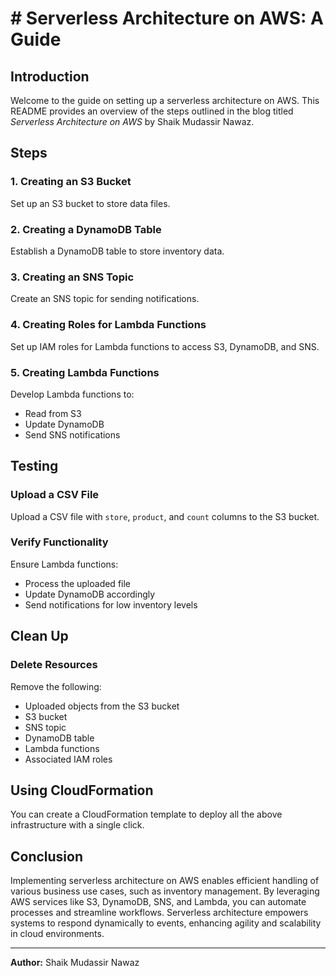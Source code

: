 # # Serverless Architecture on AWS: A Guide

## Introduction
Welcome to the guide on setting up a serverless architecture on AWS. This README provides an overview of the steps outlined in the blog titled *Serverless Architecture on AWS* by Shaik Mudassir Nawaz.

## Steps

### 1. Creating an S3 Bucket
Set up an S3 bucket to store data files.

### 2. Creating a DynamoDB Table
Establish a DynamoDB table to store inventory data.

### 3. Creating an SNS Topic
Create an SNS topic for sending notifications.

### 4. Creating Roles for Lambda Functions
Set up IAM roles for Lambda functions to access S3, DynamoDB, and SNS.

### 5. Creating Lambda Functions
Develop Lambda functions to:
- Read from S3
- Update DynamoDB
- Send SNS notifications

## Testing

### Upload a CSV File
Upload a CSV file with `store`, `product`, and `count` columns to the S3 bucket.

### Verify Functionality
Ensure Lambda functions:
- Process the uploaded file
- Update DynamoDB accordingly
- Send notifications for low inventory levels

## Clean Up

### Delete Resources
Remove the following:
- Uploaded objects from the S3 bucket
- S3 bucket
- SNS topic
- DynamoDB table
- Lambda functions
- Associated IAM roles

## Using CloudFormation
You can create a CloudFormation template to deploy all the above infrastructure with a single click.

## Conclusion
Implementing serverless architecture on AWS enables efficient handling of various business use cases, such as inventory management. By leveraging AWS services like S3, DynamoDB, SNS, and Lambda, you can automate processes and streamline workflows. Serverless architecture empowers systems to respond dynamically to events, enhancing agility and scalability in cloud environments.

---

**Author:** Shaik Mudassir Nawaz
